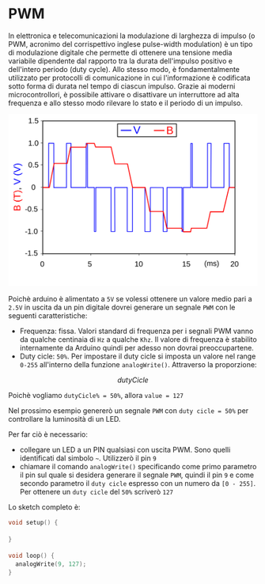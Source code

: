 # PWM

In elettronica e telecomunicazioni la modulazione di larghezza di impulso (o PWM, acronimo del corrispettivo inglese pulse-width modulation) è un tipo di modulazione digitale che permette di ottenere una tensione media variabile dipendente dal rapporto tra la durata dell'impulso positivo e dell'intero periodo (duty cycle). Allo stesso modo, è fondamentalmente utilizzato per protocolli di comunicazione in cui l'informazione è codificata sotto forma di durata nel tempo di ciascun impulso. Grazie ai moderni microcontrollori, è possibile attivare o disattivare un interruttore ad alta frequenza e allo stesso modo rilevare lo stato e il periodo di un impulso.


![](./images/pwm-signal.svg)

Poichè arduino è alimentato a `5V` se volessi ottenere un valore medio pari a `2.5V` in uscita da un pin digitale dovrei generare un segnale `PWM` con le seguenti caratteristiche:

- Frequenza: fissa. Valori standard di frequenza per i segnali PWM vanno da qualche centinaia di `Hz` a qualche `Khz`. Il valore di frequenza è stabilito internamente da Arduino quindi per adesso non dovrai preoccupartene.
- Duty cicle: `50%`. Per impostare il duty cicle si imposta un valore nel range `0-255` all'interno della funzione `analogWrite()`. Attraverso la proporzione:
```math
dutyCicle% : 100% = value: 255
```
Poichè vogliamo `dutyCicle% = 50%`, allora `value = 127`

Nel prossimo esempio genererò un segnale `PWM` con `duty cicle = 50%` per controllare la luminosità di un LED.

Per far ciò è necessario:
- collegare un LED a un PIN qualsiasi con uscita PWM. Sono quelli identificati dal simbolo `~`. Utilizzerò il pin `9`
- chiamare il comando `analogWrite()` specificando come primo parametro il pin sul quale si desidera generare il segnale `PWM`, quindi il pin `9` e come secondo parametro il `duty cicle` espresso con un numero da `[0 - 255]`. Per ottenere un `duty cicle` del `50%` scriverò `127`

Lo sketch completo è:

```cpp
void setup() {

}

void loop() {
  analogWrite(9, 127);
}
```

